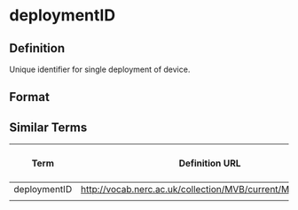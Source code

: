 # deploymentID 

## Definition 
Unique identifier for single deployment of device.

## Format


## Similar Terms 
|Term|Definition URL|Source Vocabulary Publisher/Creator|
|---------------|------------|--------------|
|deploymentID|http://vocab.nerc.ac.uk/collection/MVB/current/MVB000085/|Movebank|
||||

 